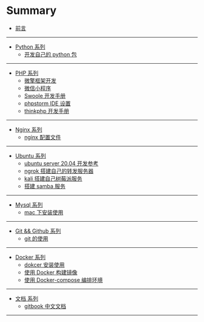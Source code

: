 # Summary

- [前言](README.md)

---

<!-- python编程开发 -->

- [Python 系列](python/README.md)
  - [开发自己的 python 包](./python/package.md)

---

<!-- php编程开发 -->

- [PHP 系列](php/README.md)
  - [微擎框架开发](./php/weiqing-php.md)
  - [微信小程序](./php/weiqing-php.md)
  - [Swoole 开发手册](./php/swoole-php.md)
  - [phpstorm IDE 设置](./php/phpstorm-dev.md)
  - [thinkphp 开发手册](./php/thinkphp)

---

<!-- nginx 系列 -->

- [Nginx 系列](nginx/README.md)
  - [nginx 配置文件](./nginx/nginx-setting.md)

---

<!-- Ubuntu 系列 -->

- [Ubuntu 系列](ubuntu/README.md)
  - [ubuntu server 20.04 开发参考](./ubuntu/ubuntu-server.md)
  - [ngrok 搭建自己的转发服务器](./ubuntu/ngrok-server.md)
  - [kali 搭建自己树莓派服务](./ubuntu/kali-server.md)
  - [搭建 samba 服务](./ubuntu/smb-ubuntu.md)

---

<!-- Mysql -->

- [Mysql 系列](mysql/README.md)
  - [mac 下安装使用](./mysql/mac下安装使用mysql.md)

---

<!-- git 系列 -->

- [Git && Github 系列](./github/README.md)
  - [git 的使用](./github/git-use.md)

---

<!-- docker 系列 -->

- [Docker 系列](docker/README.md)
  - [dokcer 安装使用](docker/docker-install.md)
  - [使用 Docker 构建镜像](docker/ubuntu-docker.md)
  - [使用 Docker-compose 编排环境](docker/ubuntu-psmrn.md)

---

<!-- 文档 -->

- [文档 系列](book/README.md)
  - [gitbook 中文文档](https://chrisniael.gitbooks.io/gitbook-documentation/content/index.html)

---
